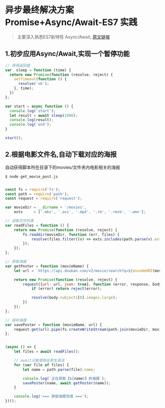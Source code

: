 # 异步最终解决方案 Promise+Async/Await-ES7 实践

> 主要深入熟悉ES7新特性 Async/Await, [原文链接](https://cnodejs.org/topic/5640b80d3a6aa72c5e0030b6)

## 1.初步应用Async/Await,实现一个暂停功能

```javascript
// 获得返回值
var  sleep = function (time) {
  return new Promise(function (resolve, reject) {
    setTimeout(function () {
      resolve('ok');
    }, time);
  })
};

var start = async function () {
  console.log('start');
  let result = await sleep(1000);
  console.log(result);
  console.log('end');
}

start();
```

## 2.根据电影文件名,自动下载对应的海报

自动获得脚本所在目录下的movies/文件夹内电影相关的海报

`$ node get_movie_post.js`

```javascript

const fs = require('fs');
const path = require('path');
const request = require('request');

var movieDir = __dirname + '/movies',
    exts     = ['.mkv', '.avi', '.mp4', '.rm', '.rmvb', '.wmv'];

// 读取文件列表
var readFiles = function () {
    return new Promise(function (resolve, reject) {
        fs.readdir(movieDir, function (err, files) {
            resolve(files.filter((v) => exts.includes(path.parse(v).ext)));
        });
    });
};

// 获取海报
var getPoster = function (movieName) {
    let url = `https://api.douban.com/v2/movie/search?q=${encodeURI(movieName)}`;

    return new Promise(function (resolve, reject) {
        request({url: url, json: true}, function (error, response, body) {
            if (error) return reject(error);

            resolve(body.subjects[0].images.large);
        })
    });
};

// 保存海报
var savePoster = function (movieName, url) {
    request.get(url).pipe(fs.createWriteStream(path.join(movieDir, movieName + '.jpg')));
};


(async () => {
    let files = await readFiles();

    // await只能使用在原生语法
    for (var file of files) {
        let name = path.parse(file).name;

        console.log(`正在获取【${name}】的海报`);
        savePoster(name, await getPoster(name));
    }

    console.log('=== 获取海报完成 ===');
})();

```
